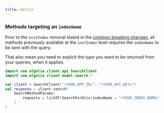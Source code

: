 ```yaml
---
title: Kotlin
---
```


### Methods targeting an `indexName`

Prior to the `initIndex` removal stated in the [common breaking changes](/docs/clients/migration-guides/#common-breaking-changes), all methods previously available at the `initIndex` level requires the `indexName` to be sent with the query.

That also mean you need to explicit the type you want to be returned from your queries, when it applies.

```kotlin
import com.algolia.client.api.SearchClient
import com.algolia.client.model.search.*

val client = SearchClient("<YOUR_APP_ID>", "<YOUR_API_KEY>")
val response = client.search(
    SearchMethodParams(
        requests = listOf(SearchForHits(indexName = "<YOUR_INDEX_NAME>", query = "<YOUR_QUERY>"))
    )
)
```
